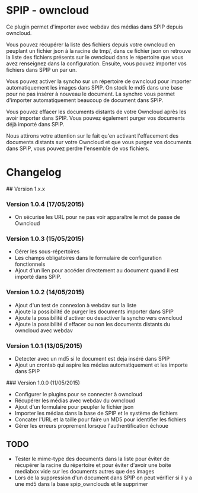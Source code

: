 SPIP - owncloud
=======

Ce plugin permet d'importer avec webdav des médias dans SPIP depuis owncloud.

Vous pouvez récupérer la liste des fichiers depuis votre owncloud en peuplant un fichier json à la racine de tmp/, dans ce fichier json on retrouve la liste des fichiers présents sur le owncloud dans le répertoire que vous avez renseignez dans la configuration. Ensuite, vous pouvez importer vos fichiers dans SPIP un par un.

Vous pouvez activer la syncho sur un répertoire de owncloud pour importer automatiquement les images dans SPIP. On stock le md5 dans une base pour ne pas insérer à nouveau le document. La synchro vous permet d'importer automatiquement beaucoup de document dans SPIP. 

Vous pouvez effacer les documents distants de votre Owncloud après les avoir importer dans SPIP. 
Vous pouvez également purger vos documents déjà importé dans SPIP. 

Nous attirons votre attention sur le fait qu'en activant l'effacement des documents distants sur votre Owncloud et que vous purgez vos documents dans SPIP, vous pouvez perdre l'ensemble de vos fichiers.

# Changelog

## Version 1.x.x

### Version 1.0.4 (17/05/2015)

- On sécurise les URL pour ne pas voir apparaître le mot de passe de Owncloud

### Version 1.0.3 (15/05/2015)

- Gérer les sous-répertoires
- Les champs obligatoires dans le formulaire de configuration fonctionnels
- Ajout d'un lien pour accéder directement au document quand il est importé dans SPIP.

### Version 1.0.2 (14/05/2015)

- Ajout d'un test de connexion à webdav sur la liste
- Ajoute la possibilité de purger les documents importer dans SPIP
- Ajoute la possibilité d'activer ou desactiver la syncho vers owncloud
- Ajoute la possibilité d'effacer ou non les documents distants du owncloud avec webdav

### Version 1.0.1 (13/05/2015)

- Detecter avec un md5 si le document est deja inséré dans SPIP
- Ajout un crontab qui aspire les médias automatiquement et les importe dans SPIP

### Version 1.0.0 (11/05/2015)

- Configurer le plugins pour se connecter à owncloud
- Récupérer les médias avec webdav du owncloud
- Ajout d'un formulaire pour peupler le fichier json
- Importer les médias dans la base de SPIP et le système de fichiers
- Concater l'URL et la taille pour faire un MD5 pour identifier les fichiers
- Gérer les erreurs proprement lorsque l'authentification échoue

## TODO

- Tester le mime-type des documents dans la liste pour éviter de récupérer la racine du répertoire et pour éviter d'avoir une boite mediabox vide sur les documents autres que des images
- Lors de la suppression d'un document dans SPIP on peut vérifier si il y a une md5 dans la base spip_ownclouds et le supprimer